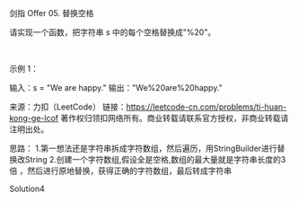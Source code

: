 剑指 Offer 05. 替换空格

请实现一个函数，把字符串 s 中的每个空格替换成"%20"。

 

示例 1：

输入：s = "We are happy."
输出："We%20are%20happy."

来源：力扣（LeetCode）
链接：https://leetcode-cn.com/problems/ti-huan-kong-ge-lcof
著作权归领扣网络所有。商业转载请联系官方授权，非商业转载请注明出处。

思路：
1.第一想法还是字符串拆成字符数组，然后遍历，用StringBuilder进行替换改String
2.创建一个字符数组,假设全是空格,数组的最大量就是字符串长度的3倍 ，然后进行原地替换，获得正确的字符数组，最后转成字符串

Solution4